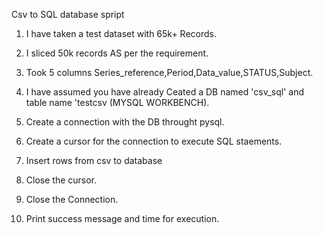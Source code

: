 Csv to SQL database spript


1. I have taken a test dataset with 65k+ Records.

2. I sliced 50k records AS per the requirement.

3. Took 5 columns Series_reference,Period,Data_value,STATUS,Subject.

4. I have assumed you have already Ceated a DB named 'csv_sql' and table name 'testcsv (MYSQL WORKBENCH).

5. Create a connection with the DB throught pysql.

6. Create a cursor for the connection to execute SQL staements.

7. Insert rows from csv to database

8. Close the cursor.

9. Close the Connection.

10. Print success message and time for execution.